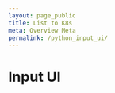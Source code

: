 ```yaml
---
layout: page_public
title: List to K8s
meta: Overview Meta
permalink: /python_input_ui/
---
```


# Input UI



